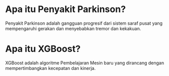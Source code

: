 # Apa itu Penyakit Parkinson? 
Penyakit Parkinson adalah gangguan progresif dari sistem saraf pusat yang mempengaruhi gerakan dan menyebabkan tremor dan kekakuan.
# Apa itu XGBoost? 
XGBoost adalah algoritme Pembelajaran Mesin baru yang dirancang dengan mempertimbangkan kecepatan dan kinerja.
